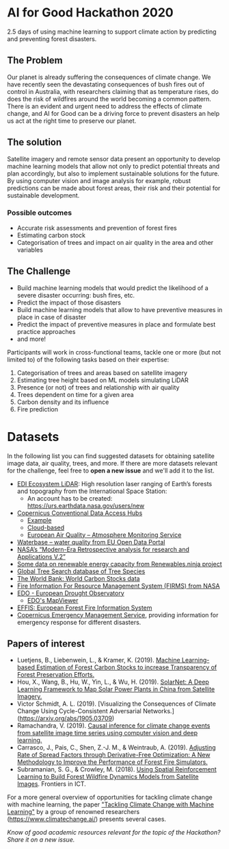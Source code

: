 # AI for Good Hackathon 2020
2.5 days of using machine learning to support climate action by predicting and preventing forest disasters.

## The Problem
Our planet is already suffering the consequences of climate change. We have recently seen the devastating consequences of bush fires out of control in Australia, with researchers claiming that as temperature rises, do does the risk of wildfires around the world becoming a common pattern.
There is an evident and urgent need to address the effects of climate change, and AI for Good can be a driving force to prevent disasters an help us act at the right time to preserve our planet.

## The solution
Satellite imagery and remote sensor data present an opportunity to develop machine learning models that allow not only to predict potential threats and plan accordingly, but also to implement sustainable solutions for the future. By using computer vision and image analysis for example, robust predictions can be made about forest areas, their risk and their potential for sustainable development.

### Possible outcomes
- Accurate risk assessments and prevention of forest fires
- Estimating carbon stock
- Categorisation of trees and impact on air quality in the area and other variables

## The Challenge
- Build machine learning models that would predict the likelihood of a severe disaster occurring: bush fires, etc.
- Predict the impact of those disasters
- Build machine learning models that allow to have preventive measures in place in case of disaster
- Predict the impact of preventive measures in place and formulate best practice approaches
- and more!

Participants will work in cross-functional teams, tackle one or more (but not limited to) of the following tasks based on their expertise:
1.	Categorisation of trees and areas based on satellite imagery
2.	Estimating tree height based on ML models simulating LiDAR
3.	Presence (or not) of trees and relationship with air quality
4.	Trees dependent on time for a given area
5.	Carbon density and its influence
6.	Fire prediction

# Datasets
In the following list you can find suggested datasets for obtaining satellite image data, air quality, trees, and more. If there are more datasets relevant for the challenge, feel free to **open a new issue** and we'll add it to the list.

-	[EDI Ecosystem LiDAR](https://gedi.umd.edu/data/download/): High resolution laser ranging of Earth’s forests and topography from the International Space Station:
    - An account has to be created: https://urs.earthdata.nasa.gov/users/new
-	[Copernicus Conventional Data Access Hubs](https://www.copernicus.eu/en/access-data/conventional-data-access-hubs)
    - [Example](https://land.copernicus.eu/imagery-in-situ)
    - [Cloud-based](https://www.copernicus.eu/en/access-data/dias)
    - [European Air Quality – Atmosphere Monitoring Service](http://macc-raq-op.meteo.fr/index.php?category=ensemble&subensemble=hourly_ensemble&date=LAST&calculation-model=ENSEMBLE&species=o3&level=SFC&offset=000v)
-	[Waterbase – water quality from EU Open Data Portal](https://data.europa.eu/euodp/data/dataset/data_waterbase-water-quality)
-	[NASA’s “Modern-Era Retrospective analysis for research and Applications V.2”](https://gmao.gsfc.nasa.gov/reanalysis/MERRA-2/)
-	[Some data on renewable energy capacity from Renewables.ninja project](https://www.renewables.ninja/downloads)
-	[Global Tree Search database of Tree Species](https://tools.bgci.org/global_tree_search.php)
-	[The World Bank: World Carbon Stocks data](https://datacatalog.worldbank.org/dataset/world-carbon-stocks)
-   [Fire Information For Resource Management System (FIRMS) from NASA](https://firms.modaps.eosdis.nasa.gov/)
-   [EDO - European Drought Observatory](https://edo.jrc.ec.europa.eu/edov2/php/index.php?id=1000)
    - [EDO's MapViewer](https://edo.jrc.ec.europa.eu/gdo/php/index.php?id=2001)
-   [EFFIS: European Forest Fire Information System](https://effis.jrc.ec.europa.eu/)
-   [Copernicus Emergency Management Service](https://emergency.copernicus.eu/), providing information for emergency response for different disasters.

## Papers of interest
- Luetjens, B., Liebenwein, L., & Kramer, K. (2019). [Machine Learning-based Estimation of Forest Carbon Stocks to increase Transparency of Forest Preservation Efforts.](https://arxiv.org/abs/1912.07850)
- Hou, X., Wang, B., Hu, W., Yin, L., & Wu, H. (2019). [SolarNet: A Deep Learning Framework to Map Solar Power Plants in China from Satellite Imagery.](https://arxiv.org/abs/1912.03685)
- Victor Schmidt, A. L. (2019). [Visualizing the Consequences of Climate Change Using Cycle-Consistent Adversarial Networks.] (https://arxiv.org/abs/1905.03709)
- Ramachandra, V. (2019). [Causal inference for climate change events from satellite image time series using computer vision and deep learning.](https://arxiv.org/abs/1910.11492)
- Carrasco, J., Pais, C., Shen, Z.-J. M., & Weintraub, A. (2019). [Adjusting Rate of Spread Factors through Derivative-Free Optimization: A New Methodology to Improve the Performance of Forest Fire Simulators.](https://arxiv.org/abs/1909.05949)
- Subramanian, S. G., & Crowley, M. (2018). [Using Spatial Reinforcement Learning to Build Forest Wildfire Dynamics Models from Satellite Images](https://www.researchgate.net/publication/324272871_Using_Spatial_Reinforcement_Learning_to_Build_Forest_Wildfire_Dynamics_Models_From_Satellite_Images). Frontiers in ICT.

For a more general overview of opportunities for tackling climate change with machine learning, the paper ["Tackling Climate Change with Machine Learning"](https://arxiv.org/abs/1906.05433v2) by a group of renowned researchers (https://www.climatechange.ai/) presents several cases.

*Know of good academic resources relevant for the topic of the Hackathon? Share it on a new issue.* 
